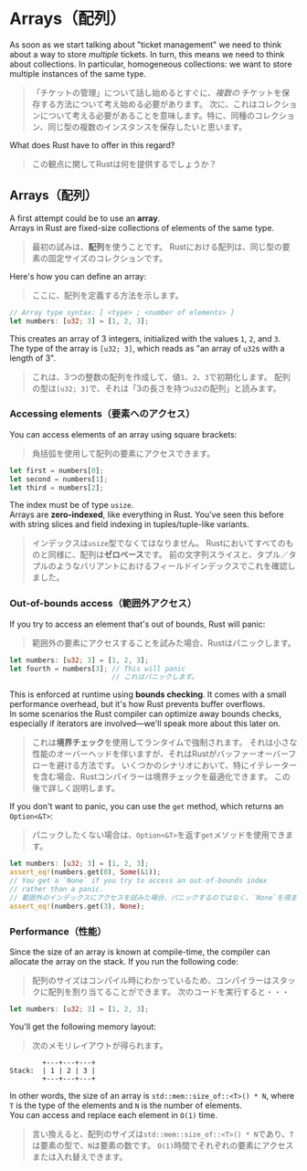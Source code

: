 # Arrays（配列）

As soon as we start talking about "ticket management" we need to think about a way to store _multiple_ tickets.
In turn, this means we need to think about collections. In particular, homogeneous collections:
we want to store multiple instances of the same type.

> 「チケットの管理」について話し始めるとすぐに、_複数の_ チケットを保存する方法について考え始める必要があります。
> 次に、これはコレクションについて考える必要があることを意味します。特に、同種のコレクション、同じ型の複数のインスタンスを保存したいと思います。

What does Rust have to offer in this regard?

> この観点に関してRustは何を提供するでしょうか？

## Arrays（配列）

A first attempt could be to use an **array**.\
Arrays in Rust are fixed-size collections of elements of the same type.

> 最初の試みは、**配列**を使うことです。
> Rustにおける配列は、同じ型の要素の固定サイズのコレクションです。

Here's how you can define an array:

> ここに、配列を定義する方法を示します。

```rust
// Array type syntax: [ <type> ; <number of elements> ]
let numbers: [u32; 3] = [1, 2, 3];
```

This creates an array of 3 integers, initialized with the values `1`, `2`, and `3`.\
The type of the array is `[u32; 3]`, which reads as "an array of `u32`s with a length of 3".

> これは、3つの整数の配列を作成して、値`1`、`2`、`3`で初期化します。
> 配列の型は`[u32; 3]`で、それは「3の長さを持つ`u32`の配列」と読みます。

### Accessing elements（要素へのアクセス）

You can access elements of an array using square brackets:

> 角括弧を使用して配列の要素にアクセスできます。

```rust
let first = numbers[0];
let second = numbers[1];
let third = numbers[2];
```

The index must be of type `usize`.\
Arrays are **zero-indexed**, like everything in Rust. You've seen this before with string slices and field indexing in
tuples/tuple-like variants.

> インデックスは`usize`型でなくてはなりません。
> Rustにおいてすべてのものと同様に、配列は**ゼロベース**です。
> 前の文字列スライスと、タプル／タプルのようなバリアントにおけるフィールドインデックスでこれを確認しました。

### Out-of-bounds access（範囲外アクセス）

If you try to access an element that's out of bounds, Rust will panic:

> 範囲外の要素にアクセスすることを試みた場合、Rustはパニックします。

```rust
let numbers: [u32; 3] = [1, 2, 3];
let fourth = numbers[3]; // This will panic
                         // これはパニックします。
```

This is enforced at runtime using **bounds checking**. It comes with a small performance overhead, but it's how
Rust prevents buffer overflows.\
In some scenarios the Rust compiler can optimize away bounds checks, especially if iterators are involved—we'll speak
more about this later on.

> これは**境界チェック**を使用してランタイムで強制されます。
> それは小さな性能のオーバーヘッドを伴いますが、それはRustがバッファーオーバーフローを避ける方法です。
> いくつかのシナリオにおいて、特にイテレーターを含む場合、Rustコンパイラーは境界チェックを最適化できます。
> この後で詳しく説明します。

If you don't want to panic, you can use the `get` method, which returns an `Option<&T>`:

> パニックしたくない場合は、`Option<&T>`を返す`get`メソッドを使用できます。

```rust
let numbers: [u32; 3] = [1, 2, 3];
assert_eq!(numbers.get(0), Some(&1));
// You get a `None` if you try to access an out-of-bounds index
// rather than a panic.
// 範囲外のインデックスにアクセスを試みた場合、パニックするのではなく、`None`を得ます。
assert_eq!(numbers.get(3), None);
```

### Performance（性能）

Since the size of an array is known at compile-time, the compiler can allocate the array on the stack.
If you run the following code:

> 配列のサイズはコンパイル時にわかっているため、コンパイラーはスタックに配列を割り当てることができます。
> 次のコードを実行すると・・・

```rust
let numbers: [u32; 3] = [1, 2, 3];
```

You'll get the following memory layout:

> 次のメモリレイアウトが得られます。

```text
        +---+---+---+
Stack:  | 1 | 2 | 3 |
        +---+---+---+
```

In other words, the size of an array is `std::mem::size_of::<T>() * N`, where `T` is the type of the elements and `N` is
the number of elements.\
You can access and replace each element in `O(1)` time.

> 言い換えると、配列のサイズは`std::mem::size_of::<T>() * N`であり、`T`は要素の型で、`N`は要素の数です。
> `O(1)`時間でそれぞれの要素にアクセスまたは入れ替えできます。
